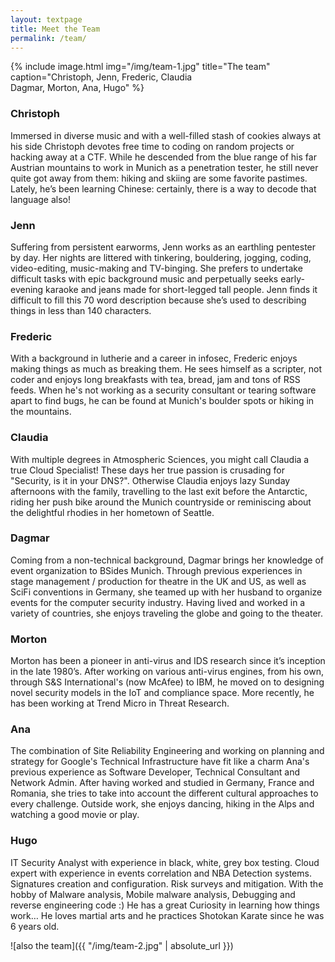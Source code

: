 ```yaml
---
layout: textpage
title: Meet the Team
permalink: /team/
---
```


{% include image.html
            img="/img/team-1.jpg"
            title="The team"
            caption="Christoph, Jenn, Frederic, Claudia<br>Dagmar, Morton, Ana, Hugo" %}


### Christoph
Immersed in diverse music and with a well-filled stash of cookies always at his side Christoph devotes free time to coding on random projects or hacking away at a CTF. While he descended from the blue range of his far Austrian mountains to work in Munich as a penetration tester, he still never quite got away from them: hiking and skiing are some favorite pastimes. Lately, he’s been learning Chinese: certainly, there is a way to decode that language also!

### Jenn
Suffering from persistent earworms, Jenn works as an earthling pentester by day. Her nights are littered with tinkering, bouldering, jogging, coding, video-editing, music-making and TV-binging. She prefers to undertake difficult tasks with epic background music and perpetually seeks early-evening karaoke and jeans made for short-legged tall people. Jenn finds it difficult to fill this 70 word description because she’s used to describing things in less than 140 characters.


### Frederic
With a background in lutherie and a career in infosec, Frederic enjoys making things as much as breaking them. He sees himself as a scripter, not coder and enjoys long breakfasts with tea, bread, jam and tons of RSS feeds. When he's not working as a security consultant or tearing software apart to find bugs, he can be found at Munich's boulder spots or hiking in the mountains.

### Claudia
With multiple degrees in Atmospheric Sciences, you might call Claudia a true Cloud Specialist!   These days her true passion is crusading for "Security, is it in your DNS?".  Otherwise Claudia enjoys lazy Sunday afternoons with the family, travelling to the last exit before the Antarctic, riding her push bike around the Munich countryside or reminiscing about the delightful rhodies in her hometown of Seattle.

### Dagmar
Coming from a non-technical background, Dagmar brings her knowledge of event organization to BSides Munich. Through previous experiences in stage management / production for theatre in the UK and US, as well as SciFi conventions in Germany, she teamed up with her husband to organize events for the computer security industry. Having lived and worked in a variety of countries, she enjoys traveling the globe and going to the theater.

### Morton
Morton has been a pioneer in anti-virus and IDS research since it’s inception in the late 1980’s. After working on various anti-virus engines, from his own, through S&S International's (now McAfee) to IBM, he moved on to designing novel security models in the IoT and compliance space. More recently, he has been working at Trend Micro in Threat Research.

### Ana
The combination of Site Reliability Engineering and working on planning and strategy for Google's Technical Infrastructure have fit like a charm Ana's previous experience as Software Developer, Technical Consultant and Network Admin. After having worked and studied in Germany, France and Romania, she tries to take into account the different cultural approaches to every challenge. Outside work, she enjoys dancing, hiking in the Alps and watching a good movie or play.

### Hugo
IT Security Analyst with experience in black, white, grey box testing. Cloud expert with experience in events correlation and NBA Detection systems. Signatures creation and configuration. Risk surveys and mitigation. With the hobby of Malware analysis, Mobile malware analysis, Debugging and reverse engineering code :) He has a great Curiosity in learning how things work… He loves martial arts and he practices Shotokan Karate since he was 6 years old.

![also the team]({{ "/img/team-2.jpg" | absolute_url }})

